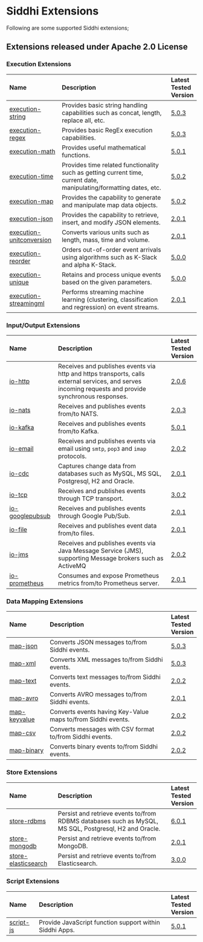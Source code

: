 # Siddhi Extensions

Following are some supported Siddhi extensions;

## Extensions released under Apache 2.0 License

### Execution Extensions

Name | Description | Latest <br/>Tested <br/>Version 
:-- | :-- | :--
<a target="_blank" href="https://siddhi-io.github.io/siddhi-execution-string">execution-string</a> | Provides basic string handling capabilities such as concat, length, replace all, etc. | [5.0.3](https://mvnrepository.com/artifact/io.siddhi.extension.execution.string/siddhi-execution-string/5.0.3)
<a target="_blank" href="https://siddhi-io.github.io/siddhi-execution-regex">execution-regex</a> | Provides basic RegEx execution capabilities. | [5.0.3](https://mvnrepository.com/artifact/io.siddhi.extension.execution.regex/siddhi-execution-regex/5.0.3)
<a target="_blank" href="https://siddhi-io.github.io/siddhi-execution-math">execution-math</a> | Provides useful mathematical functions. | [5.0.1](https://mvnrepository.com/artifact/io.siddhi.extension.execution.math/siddhi-execution-math/5.0.1)
<a target="_blank" href="https://siddhi-io.github.io/siddhi-execution-time">execution-time</a> | Provides time related functionality such as getting current time, current date, manipulating/formatting dates, etc. | [5.0.2](https://mvnrepository.com/artifact/io.siddhi.extension.execution.time/siddhi-execution-time/5.0.2)
<a target="_blank" href="https://siddhi-io.github.io/siddhi-execution-map">execution-map</a> | Provides the capability to generate and manipulate map data objects. | [5.0.2](https://mvnrepository.com/artifact/io.siddhi.extension.execution.map/siddhi-execution-map/5.0.2)
<a target="_blank" href="https://siddhi-io.github.io/siddhi-execution-json">execution-json</a> | Provides the capability to retrieve, insert, and modify JSON elements. | [2.0.1](https://mvnrepository.com/artifact/io.siddhi.extension.execution.json/siddhi-execution-json/2.0.1)
<a target="_blank" href="https://siddhi-io.github.io/siddhi-execution-unitconversion">execution-unitconversion</a> | Converts various units such as length, mass, time and volume. | [2.0.1](https://mvnrepository.com/artifact/io.siddhi.extension.execution.unitconversion/siddhi-execution-unitconversion/2.0.1)
<a target="_blank" href="https://siddhi-io.github.io/siddhi-execution-reorder">execution-reorder</a> | Orders out-of-order event arrivals using algorithms such as K-Slack and alpha K-Stack. |  [5.0.0](https://mvnrepository.com/artifact/io.siddhi.extension.execution.reorder/siddhi-execution-reorder/5.0.0)
<a target="_blank" href="https://siddhi-io.github.io/siddhi-execution-unique">execution-unique</a> | Retains and process unique events based on the given parameters. |[5.0.0](https://mvnrepository.com/artifact/io.siddhi.extension.execution.unique/siddhi-execution-unique/5.0.0)
<a target="_blank" href="https://siddhi-io.github.io/siddhi-execution-streamingml">execution-streamingml</a> | Performs streaming machine learning (clustering, classification and regression) on event streams. | [2.0.1](https://mvnrepository.com/artifact/io.siddhi.extension.execution.streamingml/siddhi-execution-streamingml/2.0.1)

### Input/Output Extensions

Name | Description | Latest <br/>Tested <br/>Version
:-- | :-- | :--
<a target="_blank" href="https://siddhi-io.github.io/siddhi-io-http">io-http</a> | Receives and publishes events via http and https transports, calls external services, and serves incoming requests and provide synchronous responses. | [2.0.6](https://mvnrepository.com/artifact/io.siddhi.extension.io.http/siddhi-io-http/2.0.6)
<a target="_blank" href="https://siddhi-io.github.io/siddhi-io-nats">io-nats</a> | Receives and publishes events from/to NATS. | [2.0.3](https://mvnrepository.com/artifact/io.siddhi.extension.io.nats/siddhi-io-nats/2.0.3)
<a target="_blank" href="https://siddhi-io.github.io/siddhi-io-kafka">io-kafka</a> | Receives and publishes events from/to Kafka. |  [5.0.1](https://mvnrepository.com/artifact/io.siddhi.extension.io.kafka/siddhi-io-kafka/5.0.1)
<a target="_blank" href="https://siddhi-io.github.io/siddhi-io-email">io-email</a> | Receives and publishes events via email using `smtp`, `pop3` and `imap` protocols. | [2.0.2](https://mvnrepository.com/artifact/io.siddhi.extension.io.email/siddhi-io-email/2.0.2)
<a target="_blank" href="https://siddhi-io.github.io/siddhi-io-cdc">io-cdc</a> | Captures change data from databases such as MySQL, MS SQL, Postgresql, H2 and Oracle. | [2.0.1](https://mvnrepository.com/artifact/io.siddhi.extension.io.cdc/siddhi-io-cdc/2.0.1)
<a target="_blank" href="https://siddhi-io.github.io/siddhi-io-tcp">io-tcp</a> | Receives and publishes events through TCP transport. | [3.0.2](https://mvnrepository.com/artifact/io.siddhi.extension.io.tcp/siddhi-io-tcp/3.0.2)
<a target="_blank" href="https://siddhi-io.github.io/siddhi-io-googlepubsub">io-googlepubsub</a> | Receives and publishes events through Google Pub/Sub.| [2.0.1](https://mvnrepository.com/artifact/io.siddhi.extension.io.googlepubsub/siddhi-io-googlepubsub/2.0.1)
<a target="_blank" href="https://siddhi-io.github.io/siddhi-io-file">io-file</a> | Receives and publishes event data from/to files. | [2.0.1](https://mvnrepository.com/artifact/io.siddhi.extension.io.file/siddhi-io-file/2.0.1)
<a target="_blank" href="https://siddhi-io.github.io/siddhi-io-jms">io-jms</a> | Receives and publishes events via Java Message Service (JMS), supporting Message brokers such as ActiveMQ | [2.0.2](https://mvnrepository.com/artifact/io.siddhi.extension.io.jms/siddhi-io-jms/2.0.2)
<a target="_blank" href="https://siddhi-io.github.io/siddhi-io-prometheus">io-prometheus</a> | Consumes and expose Prometheus metrics from/to Prometheus server. | [2.0.1](https://mvnrepository.com/artifact/io.siddhi.extension.io.prometheus/siddhi-io-prometheus/2.0.1)

### Data Mapping Extensions

Name | Description | Latest <br/>Tested <br/>Version
:-- | :-- | :--
<a target="_blank" href="https://siddhi-io.github.io/siddhi-map-json">map-json</a> | Converts JSON messages to/from Siddhi events. | [5.0.3](https://mvnrepository.com/artifact/io.siddhi.extension.map.json/siddhi-map-json/5.0.3)
<a target="_blank" href="https://siddhi-io.github.io/siddhi-map-xml">map-xml</a> | Converts XML messages to/from Siddhi events. | [5.0.3](https://mvnrepository.com/artifact/io.siddhi.extension.map.xml/siddhi-map-xml/5.0.3)
<a target="_blank" href="https://siddhi-io.github.io/siddhi-map-text">map-text</a> | Converts text messages to/from Siddhi events. | [2.0.2](https://mvnrepository.com/artifact/io.siddhi.extension.map.text/siddhi-map-text/2.0.2)
<a target="_blank" href="https://siddhi-io.github.io/siddhi-map-avro">map-avro</a> | Converts AVRO messages to/from Siddhi events. | [2.0.1](https://mvnrepository.com/artifact/io.siddhi.extension.map.avro/siddhi-map-avro/2.0.1)
<a target="_blank" href="https://siddhi-io.github.io/siddhi-map-keyvalue">map-keyvalue</a> | Converts events having Key-Value maps to/from Siddhi events. | [2.0.2](https://mvnrepository.com/artifact/io.siddhi.extension.map.keyvalue/siddhi-map-keyvalue/2.0.2)
<a target="_blank" href="https://siddhi-io.github.io/siddhi-map-csv">map-csv</a> | Converts messages with CSV format to/from Siddhi events. | [2.0.2](https://mvnrepository.com/artifact/io.siddhi.extension.map.csv/siddhi-map-csv/2.0.2)
<a target="_blank" href="https://siddhi-io.github.io/siddhi-map-binary">map-binary</a> | Converts binary events to/from Siddhi events. | [2.0.2](https://mvnrepository.com/artifact/io.siddhi.extension.map.binary/siddhi-map-binary/2.0.2)

### Store Extensions
Name | Description | Latest <br/>Tested <br/>Version
:-- | :-- | :--
<a target="_blank" href="https://siddhi-io.github.io/siddhi-store-rdbms">store-rdbms</a> | Persist and retrieve events to/from RDBMS databases such as MySQL, MS SQL, Postgresql, H2 and Oracle. | [6.0.1](https://mvnrepository.com/artifact/io.siddhi.extension.store.rdbms/siddhi-store-rdbms/6.0.1)
<a target="_blank" href="https://siddhi-io.github.io/siddhi-store-mongodb">store-mongodb</a> | Persist and retrieve events to/from MongoDB. | [2.0.1](https://mvnrepository.com/artifact/io.siddhi.extension.store.mongodb/siddhi-store-mongodb/2.0.1)
<a target="_blank" href="https://siddhi-io.github.io/siddhi-store-elasticsearch">store-elasticsearch</a> | Persist and retrieve events to/from Elasticsearch. | [3.0.0](https://mvnrepository.com/artifact/io.siddhi.extension.store.elasticsearch/siddhi-store-elasticsearch/3.0.0)

### Script Extensions
Name | Description | Latest <br/>Tested <br/>Version
:-- | :-- | :--
<a target="_blank" href="https://siddhi-io.github.io/siddhi-script-js">script-js</a> | Provide JavaScript function support within Siddhi Apps. |[5.0.1](https://mvnrepository.com/artifact/io.siddhi.extension.script.js/siddhi-script-js/5.0.1)


